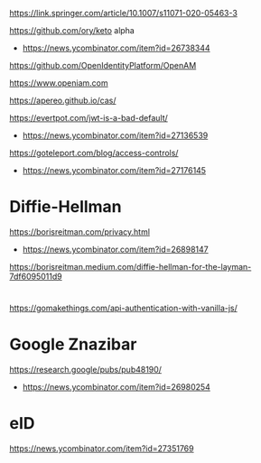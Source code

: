 https://link.springer.com/article/10.1007/s11071-020-05463-3

https://github.com/ory/keto alpha
* https://news.ycombinator.com/item?id=26738344

https://github.com/OpenIdentityPlatform/OpenAM

https://www.openiam.com

https://apereo.github.io/cas/


https://evertpot.com/jwt-is-a-bad-default/
* https://news.ycombinator.com/item?id=27136539

https://goteleport.com/blog/access-controls/
* https://news.ycombinator.com/item?id=27176145

# Diffie-Hellman
https://borisreitman.com/privacy.html
* https://news.ycombinator.com/item?id=26898147

https://borisreitman.medium.com/diffie-hellman-for-the-layman-7df6095011d9

#
https://gomakethings.com/api-authentication-with-vanilla-js/

# Google Znazibar
https://research.google/pubs/pub48190/
* https://news.ycombinator.com/item?id=26980254

# eID
https://news.ycombinator.com/item?id=27351769